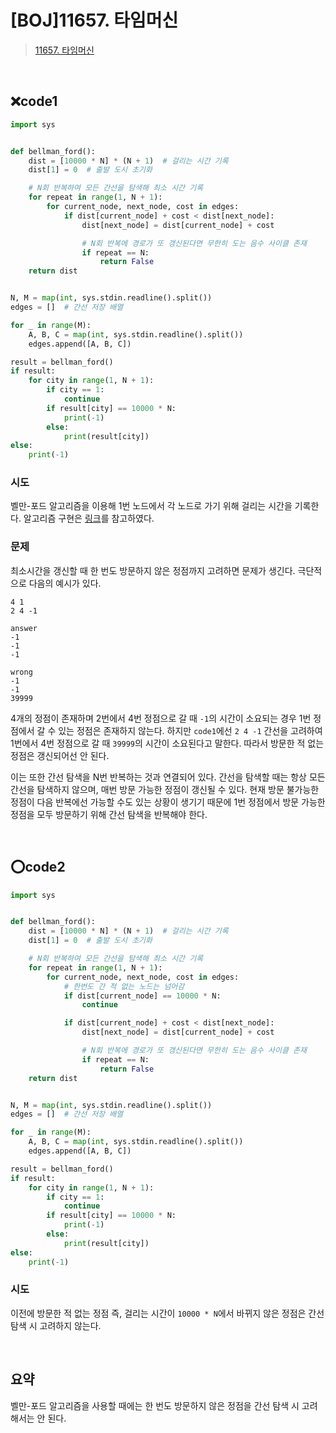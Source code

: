 # [BOJ]11657. 타임머신

> [11657. 타임머신](https://www.acmicpc.net/problem/11657)

<br>

## ❌code1

```python
import sys


def bellman_ford():
    dist = [10000 * N] * (N + 1)  # 걸리는 시간 기록
    dist[1] = 0  # 출발 도시 초기화

    # N회 반복하여 모든 간선을 탐색해 최소 시간 기록
    for repeat in range(1, N + 1):
        for current_node, next_node, cost in edges:
            if dist[current_node] + cost < dist[next_node]:
                dist[next_node] = dist[current_node] + cost

                # N회 반복에 경로가 또 갱신된다면 무한히 도는 음수 사이클 존재
                if repeat == N:
                    return False
    return dist


N, M = map(int, sys.stdin.readline().split())
edges = []  # 간선 저장 배열

for _ in range(M):
    A, B, C = map(int, sys.stdin.readline().split())
    edges.append([A, B, C])

result = bellman_ford()
if result:
    for city in range(1, N + 1):
        if city == 1:
            continue
        if result[city] == 10000 * N:
            print(-1)
        else:
            print(result[city])
else:
    print(-1)
```

### 시도

벨만-포드 알고리즘을 이용해 1번 노드에서 각 노드로 가기 위해 걸리는 시간을 기록한다. 알고리즘 구현은 [링크](https://youtu.be/Ppimbaxm8d8)를 참고하였다.

### 문제

최소시간을 갱신할 때 한 번도 방문하지 않은 정점까지 고려하면 문제가 생긴다. 극단적으로 다음의 예시가 있다.

```
4 1
2 4 -1

answer
-1
-1
-1

wrong
-1
-1
39999
```

4개의 정점이 존재하며 2번에서 4번 정점으로 갈 때 `-1`의 시간이 소요되는 경우 1번 정점에서 갈 수 있는 정점은 존재하지 않는다. 하지만 `code1`에선 `2 4 -1` 간선을 고려하여 1번에서 4번 정점으로 갈 때 `39999`의 시간이 소요된다고 말한다. 따라서 방문한 적 없는 정점은 갱신되어선 안 된다.

이는 또한 간선 탐색을 N번 반복하는 것과 연결되어 있다. 간선을 탐색할 때는 항상 모든 간선을 탐색하지 않으며, 매번 방문 가능한 정점이 갱신될 수 있다. 현재 방문 불가능한 정점이 다음 반복에선 가능할 수도 있는 상황이 생기기 때문에 1번 정점에서 방문 가능한 정점을 모두 방문하기 위해 간선 탐색을 반복해야 한다.

<br>

## ⭕code2

```python
import sys


def bellman_ford():
    dist = [10000 * N] * (N + 1)  # 걸리는 시간 기록
    dist[1] = 0  # 출발 도시 초기화

    # N회 반복하여 모든 간선을 탐색해 최소 시간 기록
    for repeat in range(1, N + 1):
        for current_node, next_node, cost in edges:
            # 한번도 간 적 없는 노드는 넘어감
            if dist[current_node] == 10000 * N:
                continue

            if dist[current_node] + cost < dist[next_node]:
                dist[next_node] = dist[current_node] + cost

                # N회 반복에 경로가 또 갱신된다면 무한히 도는 음수 사이클 존재
                if repeat == N:
                    return False
    return dist


N, M = map(int, sys.stdin.readline().split())
edges = []  # 간선 저장 배열

for _ in range(M):
    A, B, C = map(int, sys.stdin.readline().split())
    edges.append([A, B, C])

result = bellman_ford()
if result:
    for city in range(1, N + 1):
        if city == 1:
            continue
        if result[city] == 10000 * N:
            print(-1)
        else:
            print(result[city])
else:
    print(-1)
```

### 시도

이전에 방문한 적 없는 정점 즉, 걸리는 시간이 `10000 * N`에서 바뀌지 않은 정점은 간선 탐색 시 고려하지 않는다.

<br>

## 요약

벨만-포드 알고리즘을 사용할 때에는 한 번도 방문하지 않은 정점을 간선 탐색 시 고려해서는 안 된다.

